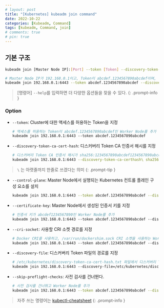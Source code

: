 ```yaml
---
# layout: post
title: "[Kubernetes] kubeadm join command"
date: 2022-10-22
categories: [Kubeadm, Command]
tags: [kubeadm, Command, join]
# comments: true
# pin: true
---
```


## 기본 구조

```bash
kubeadm join [Master Node IP]:[Port] --token [Token] --discovery-token-ca-cert-hash [디스커버리 Token CA 인증서 해시]

# Master Node IP가 192.168.0.1이고, Token이 abcdef.1234567890abcdef이며, 디스커버리 Token CA 인증서 해시가 sha256:1234567890abcdef1234567890abcdef1234567890abcdef1234567890abcdef인 Worker Node를 추가할 수 있다.
kubeadm join 192.168.0.1:6443 --token abcdef.1234567890abcdef --discovery-token-ca-cert-hash sha256:1234567890abcdef1234567890abcdef1234567890abcdef1234567890abcdef
```

> [명령어] `--help`를 입력하면 더 다양한 옵션들을 찾을 수 있다.
{: .prompt-info }

### Option

- `--token`: Cluster에 대한 액세스를 허용하는 Token을 지정
    ```bash
    # 액세스를 허용하는 Token이 abcdef.1234567890abcdef인 Worker Node를 추가
    kubeadm join 192.168.0.1:6443 --token abcdef.1234567890abcdef
    ```

- `--discovery-token-ca-cert-hash`: 디스커버리 Token CA 인증서 해시를 지정
    ```bash
    # 디스커버리 Token CA 인증서 해시가 sha256:1234567890abcdef1234567890abcdef1234567890abcdef1234567890abcdef인 Worker Node를 추가
    kubeadm join 192.168.0.1:6443 --discovery-token-ca-certhash\ sha256:1234567890abcdef1234567890abcdef1234567890abcdef1234567890abcdef
    ```

> `\` 는 아랫줄까지 한줄로 쓰겠다는 의미
{: .prompt-tip }

- `--control-plane`: Master Node에서 실행되는 Kubernetes 컨트롤 플레인 구성 요소를 설치
    ```bash
    kubeadm join 192.168.0.1:6443 --token abcdef.1234567890abcdef --discovery-token-ca-cert-hash sha256:1234567890abcdef1234567890abcdef1234567890
    ```

- `--certificate-key`: Master Node에서 생성된 인증서 키를 지정
    ```bash
    # 인증서 키가 abcdef1234567890인 Worker Node를 추가
    kubeadm join 192.168.0.1:6443 --token abcdef.1234567890abcdef --discovery-token-ca-cert-hash sha256:1234567890abcdef1234567890abcdef1234567890abcdef1234567890abcdef --certificate-key abcdef1234567890
    ```

- `--cri-socket`: 사용할 CRI 소켓 경로를 지정
    ```bash
    # Docker CRI를 사용하고, /var/run/dockershim.sock CRI 소켓을 사용하는 Worker Node를 추가
    kubeadm join 192.168.0.1:6443 --token abcdef.1234567890abcdef --discovery-token-ca-cert-hash sha256:1234567890abcdef1234567890abcdef1234567890abcdef1234567890abcdef --cri-socket /var/run/dockershim.sock
    ```

- `--discovery-file`: 디스커버리 Token 파일의 경로를 지정
    ```bash
    # /etc/kubernetes/discovery-token-ca-cert-hash.txt 파일에서 디스커버리 Token CA 인증서 해시를 읽어들여 Worker Node를 추가
    kubeadm join 192.168.0.1:6443 --discovery-file=/etc/kubernetes/discovery-token-ca-cert-hash.txt
    ```

- `--skip-preflight-checks`: 사전 검사를 건너뛴다.
    ```bash
    # 사전 검사를 건너뛰고 Worker Node를 추가
    kubeadm join 192.168.0.1:6443 --token abcdef.1234567890abcdef --discovery-token-ca-cert-hash sha256:1234567890abcdef1234567890abcdef1234567890abcdef1234567890abcdef --skip-preflight-checks
    ```

> 자주 쓰는 명령어는 [kubectl-cheatsheet](https://kubernetes.io/docs/reference/kubectl/cheatsheet/)
{: .prompt-info }